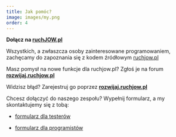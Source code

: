 ```yaml
---
title: Jak pomóc?
image: images/my.png
order: 4
---
```


**Dołącz na [ruchJOW.pl][1]**

Wszystkich, a zwłaszcza osoby zainteresowane programowaniem, zachęcamy do zapoznania się z kodem źródłowym [ruchjow.pl][2]  

Masz pomysł na nowe funkcje dla ruchjow.pl? Zgłoś je na forum **[rozwijaj.ruchjow.pl][4]**

Widzisz błąd? Zarejestruj go poprzez **[rozwijaj.ruchjow.pl][4]**

Chcesz dołączyć do naszego zespołu? Wypełnij formularz, a my skontaktujemy się z tobą: 

* [formularz dla testerów][5]

* [formularz dla programistów][6]

[1]: https://ruchjow.pl/  "require('modules') in the browser"
[2]: https://github.com/ruchjowpl "github.com/ruchjowpl"
[3]: http://todo.ruchjow.pl "TODO"
[4]: http://rozwijaj.ruchjow.pl  "Rozwijaj ruchJOW.pl"
[5]: http://goo.gl/forms/c3ZV8iQ0cg "Formularz dla testrów" 
[6]: http://goo.gl/forms/MMWiy2Pb4t "Formularz dla programistów" 
